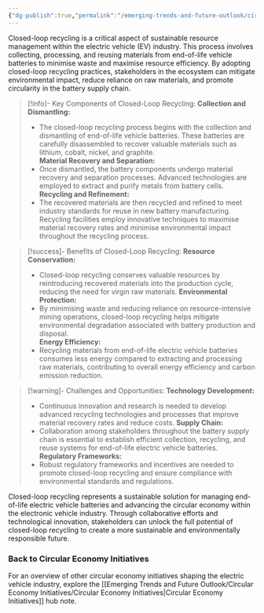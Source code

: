 ```yaml
---
{"dg-publish":true,"permalink":"/emerging-trends-and-future-outlook/circular-economy-initiatives/closed-loop-recycling/"}
---
```


Closed-loop recycling is a critical aspect of sustainable resource management within the electric vehicle (EV) industry. This process involves collecting, processing, and reusing materials from end-of-life vehicle batteries to minimise waste and maximise resource efficiency. 
By adopting closed-loop recycling practices, stakeholders in the ecosystem can mitigate environmental impact, reduce reliance on raw materials, and promote circularity in the battery supply chain.

> [!info]- Key Components of Closed-Loop Recycling:
> **Collection and Dismantling:**
> - The closed-loop recycling process begins with the collection and dismantling of end-of-life vehicle batteries. These batteries are carefully disassembled to recover valuable materials such as lithium, cobalt, nickel, and graphite.  
> **Material Recovery and Separation:**
> - Once dismantled, the battery components undergo material recovery and separation processes. Advanced technologies are employed to extract and purify metals from battery cells. 
> **Recycling and Refinement:**
> - The recovered materials are then recycled and refined to meet industry standards for reuse in new battery manufacturing. Recycling facilities employ innovative techniques to maximise material recovery rates and minimise environmental impact throughout the recycling process. 

>[!success]- Benefits of Closed-Loop Recycling:
>**Resource Conservation:**
>- Closed-loop recycling conserves valuable resources by reintroducing recovered materials into the production cycle, reducing the need for virgin raw materials. 
> **Environmental Protection:**
>- By minimising waste and reducing reliance on resource-intensive mining operations, closed-loop recycling helps mitigate environmental degradation associated with battery production and disposal.  
> **Energy Efficiency:**
>- Recycling materials from end-of-life electric vehicle batteries consumes less energy compared to extracting and processing raw materials, contributing to overall energy efficiency and carbon emission reduction. 

>[!warning]- Challenges and Opportunities:
>**Technology Development:**
> - Continuous innovation and research is needed to develop advanced recycling technologies and processes that improve material recovery rates and reduce costs. 
>**Supply Chain:**
> - Collaboration among stakeholders throughout the battery supply chain is essential to establish efficient collection, recycling, and reuse systems for end-of-life electric vehicle batteries. 
>**Regulatory Frameworks:**
> - Robust regulatory frameworks and incentives are needed to promote closed-loop recycling and ensure compliance with environmental standards and regulations. 

Closed-loop recycling represents a sustainable solution for managing end-of-life electric vehicle batteries and advancing the circular economy within the electronic vehicle industry. Through collaborative efforts and technological innovation, stakeholders can unlock the full potential of closed-loop recycling to create a more sustainable and environmentally responsible future.
### Back to Circular Economy Initiatives 
For an overview of other circular economy initiatives shaping the electric vehicle industry, explore the [[Emerging Trends and Future Outlook/Circular Economy Initiatives/Circular Economy Initiatives\|Circular Economy Initiatives]] hub note. 
